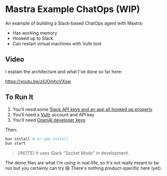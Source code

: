# Mastra Example ChatOps (WIP)

An example of building a Slack-based ChatOps agent with Mastra:

- Has working memory
- Hooked up to Slack
- Can restart virtual machines with Vultr tool

## Video

I explain the architecture and what I've done so far here:

https://youtu.be/ziUOmhcVXsw

## To Run It

1. You'll need some [Slack API keys and an app all hooked up properly](https://tools.slack.dev/bolt-js/getting-started/)
2. You'll need a [Vultr](https://vultr.com) account and API key
3. You'll need [OpenAI developer keys](https://platform.openai.com)

Then:

```sh
bun install # or npm install
bun start
```

> [!NOTE}
> It uses Slack "Socket Mode" in development.

The demo files are what I'm using in real-life, so it's not really meant to be run but you certainly can try 😄 There's nothing product-specific here (yet).
